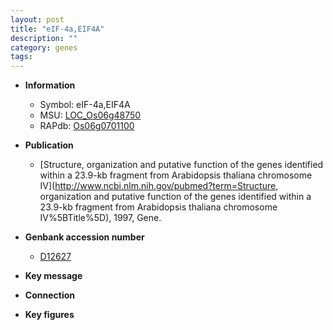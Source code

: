 ```yaml
---
layout: post
title: "eIF-4a,EIF4A"
description: ""
category: genes
tags: 
---
```


* **Information**  
    + Symbol: eIF-4a,EIF4A  
    + MSU: [LOC_Os06g48750](http://rice.plantbiology.msu.edu/cgi-bin/ORF_infopage.cgi?orf=LOC_Os06g48750)  
    + RAPdb: [Os06g0701100](http://rapdb.dna.affrc.go.jp/viewer/gbrowse_details/irgsp1?name=Os06g0701100)  

* **Publication**  
    + [Structure, organization and putative function of the genes identified within a 23.9-kb fragment from Arabidopsis thaliana chromosome IV](http://www.ncbi.nlm.nih.gov/pubmed?term=Structure, organization and putative function of the genes identified within a 23.9-kb fragment from Arabidopsis thaliana chromosome IV%5BTitle%5D), 1997, Gene.

* **Genbank accession number**  
    + [D12627](http://www.ncbi.nlm.nih.gov/nuccore/D12627)

* **Key message**  

* **Connection**  

* **Key figures**  


